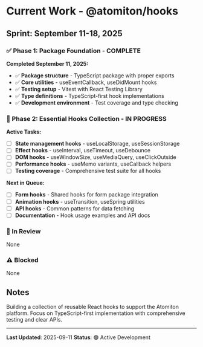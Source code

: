 # Current Work - @atomiton/hooks

## Sprint: September 11-18, 2025

### ✅ Phase 1: Package Foundation - COMPLETE

**Completed September 11, 2025:**

- ✅ **Package structure** - TypeScript package with proper exports
- ✅ **Core utilities** - useEventCallback, useDidMount hooks
- ✅ **Testing setup** - Vitest with React Testing Library
- ✅ **Type definitions** - TypeScript-first hook implementations
- ✅ **Development environment** - Test coverage and type checking

### 🚀 Phase 2: Essential Hooks Collection - IN PROGRESS

**Active Tasks:**

- [ ] **State management hooks** - useLocalStorage, useSessionStorage
- [ ] **Effect hooks** - useInterval, useTimeout, useDebounce
- [ ] **DOM hooks** - useWindowSize, useMediaQuery, useClickOutside
- [ ] **Performance hooks** - useMemo variants, useCallback helpers
- [ ] **Testing coverage** - Comprehensive test suite for all hooks

**Next in Queue:**

- [ ] **Form hooks** - Shared hooks for form package integration
- [ ] **Animation hooks** - useTransition, useSpring utilities
- [ ] **API hooks** - Common patterns for data fetching
- [ ] **Documentation** - Hook usage examples and API docs

### 🔄 In Review

None

### ⚠️ Blocked

None

## Notes

Building a collection of reusable React hooks to support the Atomiton platform. Focus on TypeScript-first implementation with comprehensive testing and clear APIs.

---

**Last Updated**: 2025-09-11
**Status**: 🟢 Active Development